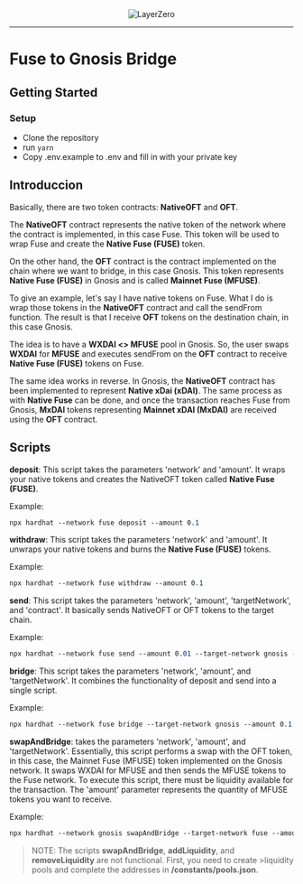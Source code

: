 <div align="center">
    <img alt="LayerZero" src="resources/LayerZeroLogo.png"/>
</div>

---

# Fuse to Gnosis Bridge

## Getting Started

### Setup

- Clone the repository
- run `yarn`
- Copy .env.example to .env and fill in with your private key

## Introduccion

Basically, there are two token contracts: **NativeOFT** and **OFT**.

The **NativeOFT** contract represents the native token of the network where the contract is implemented, in this case Fuse. This token will be used to wrap Fuse and create the **Native Fuse (FUSE)** token.

On the other hand, the **OFT** contract is the contract implemented on the chain where we want to bridge, in this case Gnosis. This token represents **Native Fuse (FUSE)** in Gnosis and is called **Mainnet Fuse (MFUSE)**.

To give an example, let's say I have native tokens on Fuse. What I do is wrap those tokens in the **NativeOFT** contract and call the sendFrom function. The result is that I receive **OFT** tokens on the destination chain, in this case Gnosis.

The idea is to have a **WXDAI <> MFUSE** pool in Gnosis. So, the user swaps **WXDAI** for **MFUSE** and executes sendFrom on the **OFT** contract to receive **Native Fuse (FUSE)** tokens on Fuse.

The same idea works in reverse. In Gnosis, the **NativeOFT** contract has been implemented to represent **Native xDai (xDAI)**. The same process as with **Native Fuse** can be done, and once the transaction reaches Fuse from Gnosis, **MxDAI** tokens representing **Mainnet xDAI (MxDAI)** are received using the **OFT** contract.

## Scripts

**deposit**: This script takes the parameters 'network' and 'amount'. It wraps your native tokens and creates the NativeOFT token called **Native Fuse (FUSE)**.

Example:
```css
npx hardhat --network fuse deposit --amount 0.1
```

**withdraw**: This script takes the parameters 'network' and 'amount'. It unwraps your native tokens and burns the **Native Fuse (FUSE)** tokens.

Example:
```css
npx hardhat --network fuse withdraw --amount 0.1
```

**send**: This script takes the parameters 'network', 'amount', 'targetNetwork', and 'contract'. It basically sends NativeOFT or OFT tokens to the target chain.

Example:
```css
npx hardhat --network fuse send --amount 0.01 --target-network gnosis --contract NativeOFT
```

**bridge**: This script takes the parameters 'network', 'amount', and 'targetNetwork'. It combines the functionality of deposit and send into a single script.

Example:
```css
npx hardhat --network fuse bridge --target-network gnosis --amount 0.1
```

**swapAndBridge**: takes the parameters 'network', 'amount', and 'targetNetwork'. Essentially, this script performs a swap with the OFT token, in this case, the Mainnet Fuse (MFUSE) token implemented on the Gnosis network. It swaps WXDAI for MFUSE and then sends the MFUSE tokens to the Fuse network. To execute this script, there must be liquidity available for the transaction. The 'amount' parameter represents the quantity of MFUSE tokens you want to receive. 

Example:
```css
npx hardhat --network gnosis swapAndBridge --target-network fuse --amount 0.1
```



>NOTE: The scripts **swapAndBridge**, **addLiquidity**, and **removeLiquidity** are not functional. First, you need to create >liquidity pools and complete the addresses in **/constants/pools.json**.




